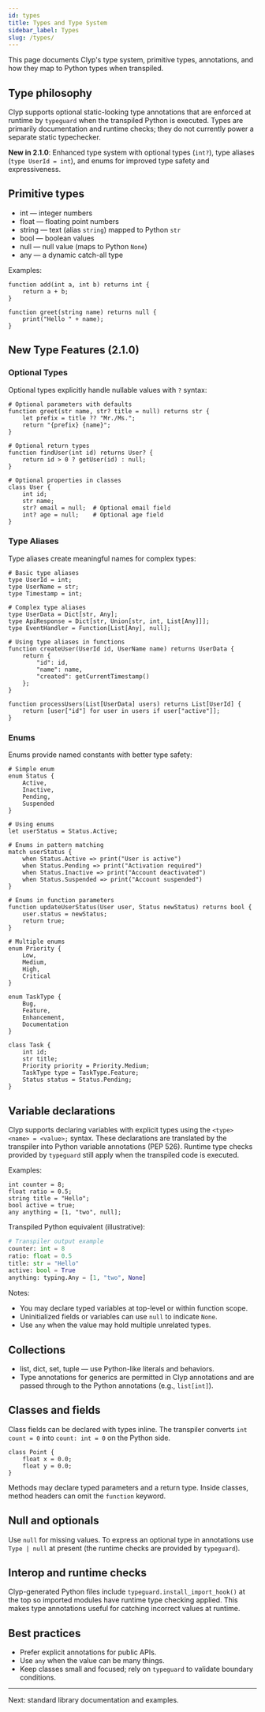 ```yaml
---
id: types
title: Types and Type System
sidebar_label: Types
slug: /types/
---
```


This page documents Clyp's type system, primitive types, annotations,
and how they map to Python types when transpiled.

## Type philosophy

Clyp supports optional static-looking type annotations that are
enforced at runtime by `typeguard` when the transpiled Python is
executed. Types are primarily documentation and runtime checks; they do
not currently power a separate static typechecker.

**New in 2.1.0**: Enhanced type system with optional types (`int?`), type aliases (`type UserId = int`), and enums for improved type safety and expressiveness.

## Primitive types

- int — integer numbers
- float — floating point numbers
- string — text (alias `string`) mapped to Python `str`
- bool — boolean values
- null — null value (maps to Python `None`)
- any — a dynamic catch-all type

Examples:

```clyp
function add(int a, int b) returns int {
    return a + b;
}

function greet(string name) returns null {
    print("Hello " + name);
}
```

## New Type Features (2.1.0)

### Optional Types

Optional types explicitly handle nullable values with `?` syntax:

```clyp
# Optional parameters with defaults
function greet(str name, str? title = null) returns str {
    let prefix = title ?? "Mr./Ms.";
    return "{prefix} {name}";
}

# Optional return types
function findUser(int id) returns User? {
    return id > 0 ? getUser(id) : null;
}

# Optional properties in classes
class User {
    int id;
    str name;
    str? email = null;  # Optional email field
    int? age = null;    # Optional age field
}
```

### Type Aliases

Type aliases create meaningful names for complex types:

```clyp
# Basic type aliases
type UserId = int;
type UserName = str;
type Timestamp = int;

# Complex type aliases
type UserData = Dict[str, Any];
type ApiResponse = Dict[str, Union[str, int, List[Any]]];
type EventHandler = Function[List[Any], null];

# Using type aliases in functions
function createUser(UserId id, UserName name) returns UserData {
    return {
        "id": id,
        "name": name,
        "created": getCurrentTimestamp()
    };
}

function processUsers(List[UserData] users) returns List[UserId] {
    return [user["id"] for user in users if user["active"]];
}
```

### Enums

Enums provide named constants with better type safety:

```clyp
# Simple enum
enum Status {
    Active,
    Inactive,
    Pending,
    Suspended
}

# Using enums
let userStatus = Status.Active;

# Enums in pattern matching
match userStatus {
    when Status.Active => print("User is active")
    when Status.Pending => print("Activation required")  
    when Status.Inactive => print("Account deactivated")
    when Status.Suspended => print("Account suspended")
}

# Enums in function parameters
function updateUserStatus(User user, Status newStatus) returns bool {
    user.status = newStatus;
    return true;
}

# Multiple enums
enum Priority {
    Low,
    Medium, 
    High,
    Critical
}

enum TaskType {
    Bug,
    Feature,
    Enhancement,
    Documentation
}

class Task {
    int id;
    str title;
    Priority priority = Priority.Medium;
    TaskType type = TaskType.Feature;
    Status status = Status.Pending;
}
```

## Variable declarations

Clyp supports declaring variables with explicit types using the
`<type> <name> = <value>;` syntax. These declarations are translated by
the transpiler into Python variable annotations (PEP 526). Runtime type
checks provided by `typeguard` still apply when the transpiled code is
executed.

Examples:

```clyp
int counter = 8;
float ratio = 0.5;
string title = "Hello";
bool active = true;
any anything = [1, "two", null];
```

Transpiled Python equivalent (illustrative):

```python
# Transpiler output example
counter: int = 8
ratio: float = 0.5
title: str = "Hello"
active: bool = True
anything: typing.Any = [1, "two", None]
```

Notes:
- You may declare typed variables at top-level or within function scope.
- Uninitialized fields or variables can use `null` to indicate `None`.
- Use `any` when the value may hold multiple unrelated types.

## Collections

- list, dict, set, tuple — use Python-like literals and behaviors.
- Type annotations for generics are permitted in Clyp annotations and are
  passed through to the Python annotations (e.g., `list[int]`).

## Classes and fields

Class fields can be declared with types inline. The transpiler converts
`int count = 0` into `count: int = 0` on the Python side.

```clyp
class Point {
    float x = 0.0;
    float y = 0.0;
}
```

Methods may declare typed parameters and a return type. Inside classes,
method headers can omit the `function` keyword.

## Null and optionals

Use `null` for missing values. To express an optional type in annotations
use `Type | null` at present (the runtime checks are provided by
`typeguard`).

## Interop and runtime checks

Clyp-generated Python files include `typeguard.install_import_hook()` at
the top so imported modules have runtime type checking applied. This
makes type annotations useful for catching incorrect values at runtime.

## Best practices

- Prefer explicit annotations for public APIs.
- Use `any` when the value can be many things.
- Keep classes small and focused; rely on `typeguard` to validate
  boundary conditions.

---

Next: standard library documentation and examples.
